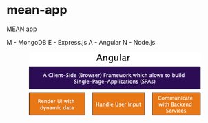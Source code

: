 # mean-app

MEAN app

M - MongoDB
E - Express.js
A - Angular 
N - Node.js

<p align="center">
  <img width="400" height=auto src="Images/Angular.png">
</p>

